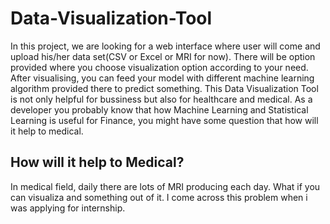 # Data-Visualization-Tool
In this project, we are looking for a web interface where user will come and upload his/her data set(CSV or Excel or MRI for now). There will be option provided where you choose visualization option according to your need. After visualising, you can feed your model with different machine learning algorithm provided there to predict something. This Data Visualization Tool is not only helpful for bussiness but also for healthcare and medical. As a developer you probably know that how Machine Learning and Statistical Learning is useful for Finance, you might have some question that how will it help to medical.
## How will it help to Medical?
In medical field, daily there are lots of MRI producing each day. What if you can visualiza and something out of it. I come across this problem when i was applying for internship.
